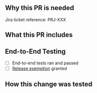 <!-- @formatter:off -->

Why this PR is needed
---------------------
<!-- Add a sentence or two on the reason this PR exists. Remember that the reviewer likely doesn't have as much context as you. Help them help you. -->


<!-- Github will auto-link to Jira if configured in repo settings -> Autolink References --> 
Jira ticket reference: PRJ-XXX

What this PR includes
---------------------
<!-- Brief description of what was done to meet the PR goal. -->


End-to-End Testing
------------------
<!-- Required. Select one of these checkboxes, otherwise merging will be blocked. -->
<!-- e2e-testing:start -->
- [ ] End-to-end tests ran and passed
- [ ] [Release exemption](https://energyhub.slack.com/archives/C098SCVCP55) granted
<!-- e2e-testing:end -->

How this change was tested
--------------------------
<!-- Describe testing done on the change, or why this is not applicable. -->



<!--
Did You Think About
------------------
- Monitoring?
- Metrics and logging to diagnose problems?
- Documentation?
- Security, access control, PII?
-->

<!-- @formatter:on -->
